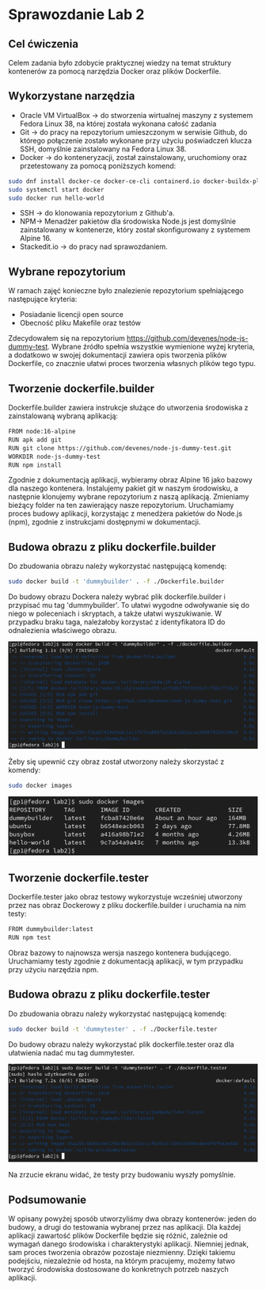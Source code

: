 # Sprawozdanie Lab 2
## Cel ćwiczenia
Celem zadania było zdobycie praktycznej wiedzy na temat struktury kontenerów za pomocą narzędzia Docker oraz plików Dockerfile.
## Wykorzystane narzędzia
- Oracle VM VirtualBox -> do stworzenia wirtualnej maszyny z systemem Fedora Linux 38, na której została wykonana całość zadania
- Git -> do pracy na repozytorium umieszczonym w serwisie Github, do którego połączenie zostało wykonane przy użyciu poświadczeń klucza SSH, domyślnie zainstalowany na Fedora Linux 38.
- Docker -> do konteneryzacji, został zainstalowany, uruchomiony oraz przetestowany za pomocą poniższych komend:
```bash
sudo dnf install docker-ce docker-ce-cli containerd.io docker-buildx-plugin docker-compose-plugin
sudo systemctl start docker
sudo docker run hello-world
```
- SSH -> do klonowania repozytorium z Github'a.
- NPM-> Menadżer pakietów dla środowiska Node.js jest domyślnie zainstalowany w kontenerze, który został skonfigurowany z systemem Alpine 16.
- Stackedit.io -> do pracy nad sprawozdaniem.
## Wybrane repozytorium
W ramach zajęć konieczne było znalezienie repozytorium spełniającego następujące kryteria:
- Posiadanie licencji open source
- Obecność pliku Makefile oraz testów

Zdecydowałem się na repozytorium https://github.com/devenes/node-js-dummy-test. Wybrane źródło spełnia wszystkie wymienione wyżej kryteria, a dodatkowo w swojej dokumentacji zawiera opis tworzenia plików Dockerfile, co znacznie ułatwi proces tworzenia własnych plików tego typu.
## Tworzenie dockerfile.builder
Dockerfile.builder zawiera instrukcje służące do utworzenia środowiska z zainstalowaną wybraną aplikacją:
```bash
FROM node:16-alpine
RUN apk add git
RUN git clone https://github.com/devenes/node-js-dummy-test.git
WORKDIR node-js-dummy-test
RUN npm install
```
Zgodnie z dokumentacją aplikacji, wybieramy obraz Alpine 16 jako bazowy dla naszego kontenera. Instalujemy pakiet git w naszym środowisku, a następnie klonujemy wybrane repozytorium z naszą aplikacją. Zmieniamy bieżący folder na ten zawierający nasze repozytorium. Uruchamiamy proces budowy aplikacji, korzystając z menedżera pakietów do Node.js (npm), zgodnie z instrukcjami dostępnymi w dokumentacji.
## Budowa obrazu z pliku dockerfile.builder
Do zbudowania obrazu należy wykorzystać następującą komendę:
```bash
sudo docker build -t 'dummybuilder' . -f ./Dockerfile.builder
```
Do budowy obrazu Dockera należy wybrać plik dockerfile.builder i przypisać mu tag 'dummybuilder'. To ułatwi wygodne odwoływanie się do niego w poleceniach i skryptach, a także ułatwi wyszukiwanie. W przypadku braku taga, należałoby korzystać z identyfikatora ID do odnalezienia właściwego obrazu.

![](image1.png)

Żeby się upewnić czy obraz został utworzony należy skorzystać z komendy:
```bash
sudo docker images
```
![](image2.png)

## Tworzenie dockerfile.tester
Dockerfile.tester jako obraz testowy wykorzystuje wcześniej utworzony przez nas obraz Dockerowy z pliku dockerfile.builder i uruchamia na nim testy:
```bash
FROM dummybuilder:latest
RUN npm test
```

Obraz bazowy to najnowsza wersja naszego kontenera budującego. Uruchamiamy testy zgodnie z dokumentacją aplikacji, w tym przypadku przy użyciu narzędzia npm.
## Budowa obrazu z pliku dockerfile.tester
Do zbudowania obrazu należy wykorzystać następującą komendę:
```bash
sudo docker build -t 'dummytester' . -f ./Dockerfile.tester
```
Do budowy obrazu należy wykorzystać plik dockerfile.tester oraz dla ułatwienia nadać mu tag dummytester.

![](image3.png)

Na zrzucie ekranu widać, że testy przy budowaniu wyszły pomyślnie.
## Podsumowanie
W opisany powyżej sposób utworzyliśmy dwa obrazy kontenerów: jeden do budowy, a drugi do testowania wybranej przez nas aplikacji. Dla każdej aplikacji zawartość plików Dockerfile będzie się różnić, zależnie od wymagań danego środowiska i charakterystyki aplikacji. Niemniej jednak, sam proces tworzenia obrazów pozostaje niezmienny. Dzięki takiemu podejściu, niezależnie od hosta, na którym pracujemy, możemy łatwo tworzyć środowiska dostosowane do konkretnych potrzeb naszych aplikacji.
